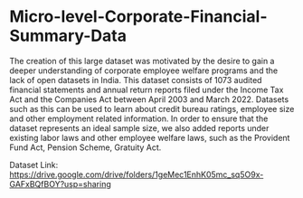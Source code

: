 # Micro-level-Corporate-Financial-Summary-Data

The creation of this large dataset was motivated by the desire to gain a deeper understanding of corporate employee welfare programs and the lack of open datasets in India. This dataset consists of 1073 audited financial statements and annual return reports filed under the Income Tax Act and the Companies Act between April 2003 and March 2022. Datasets such as this can be used to learn about credit bureau ratings, employee size and other employment related information. In order to ensure that the dataset represents an ideal sample size, we also added reports under existing labor laws and other employee welfare laws, such as the Provident Fund Act, Pension Scheme, Gratuity Act. 

Dataset Link: https://drive.google.com/drive/folders/1geMec1EnhK05mc_sq5O9x-GAFxBQfBOY?usp=sharing
